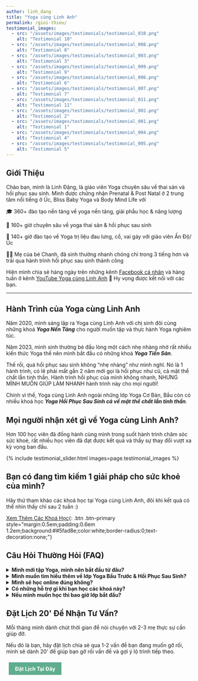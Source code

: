 ```yaml
---
author: linh_dang
title: "Yoga cùng Linh Anh"
permalink: /gioi-thieu/
testimonial_images:
  - src: "/assets/images/testimonials/testimonial_010.png"
    alt: "Testimonial 10"
  - src: "/assets/images/testimonials/testimonial_008.png"
    alt: "Testimonial 8"
  - src: "/assets/images/testimonials/testimonial_003.png"
    alt: "Testimonial 3"
  - src: "/assets/images/testimonials/testimonial_009.png"
    alt: "Testimonial 9"
  - src: "/assets/images/testimonials/testimonial_006.png"
    alt: "Testimonial 6"
  - src: "/assets/images/testimonials/testimonial_007.png"
    alt: "Testimonial 7"
  - src: "/assets/images/testimonials/testimonial_011.png"
    alt: "Testimonial 11"
  - src: "/assets/images/testimonials/testimonial_002.png"
    alt: "Testimonial 2"
  - src: "/assets/images/testimonials/testimonial_001.png"
    alt: "Testimonial 1"
  - src: "/assets/images/testimonials/testimonial_004.png"
    alt: "Testimonial 4"
  - src: "/assets/images/testimonials/testimonial_005.png"
    alt: "Testimonial 5"
---
```


<!-- markdownlint-disable MD033 -->

## Giới Thiệu

Chào bạn, mình là Linh Đặng, là giáo viên Yoga chuyên sâu về thai sản và hồi phục sau sinh. Mình được chứng nhận Prenatal & Post Natal ở 2 trung tâm nổi tiếng ở Úc, Bliss Baby Yoga và Body Mind Life với

🎓 360+ đào tạo nền tảng về yoga nền tảng, giải phẫu học & năng lượng

🤱 160+ giờ chuyên sâu về yoga thai sản & hồi phục sau sinh

🏥 140+ giờ đào tạo về Yoga trị liệu đau lưng, cổ, vai gáy với giáo viên Ấn Độ/Úc

👩‍👧 Mẹ của bé Chanh, đã sinh thường nhanh chóng chỉ trong 3 tiếng hơn và trải qua hành trình hồi phục sau sinh thành công

Hiện mình chia sẻ hàng ngày trên những kênh [Facebook cá nhân](https://www.facebook.com/ngoclinhdnl/) và hàng tuần ở kênh [YouTube Yoga cùng Linh Anh](https://www.youtube.com/@yogacunglinhanh-noibanketn8829) 💛 Hy vọng được kết nối với các bạn.

----
## Hành Trình của Yoga cùng Linh Anh
Năm 2020, mình sáng lập ra Yoga cùng Linh Anh với chị sinh đôi cùng những khoá **_Yoga Nền Tảng_** cho người muốn tập và thực hành Yoga nghiêm túc. 

Năm 2023, mình sinh thường bé đầu lòng một cách nhẹ nhàng nhờ rất nhiều kiến thức Yoga thế nên mình bắt đầu có những khoá **_Yoga Tiền Sản_**. 

Thế rồi, quá hồi phục sau sinh không “nhẹ nhàng” như mình nghĩ. Nó là 1 hành trình, có lẽ phải mất gần 2 năm mới gọi là hồi phục như cũ, cả mặt thể chất lẫn tinh thần. Hành trình hồi phục của mình không nhanh, NHƯNG MÌNH MUỐN GIÚP LÀM NHANH hành trình này cho mọi người!

Chính vì thế, Yoga cùng Linh Anh ngoài những lớp Yoga Cơ Bản, Bầu còn có nhiều khoá học **_Yoga Hồi Phục Sau Sinh cả về mặt thể chất lẫn tinh thần_**. 

## Mọi người nhận xét gì về Yoga cùng Linh Anh?
Hơn 100 học viên đã đồng hành cùng mình trong suốt hành trình chăm sóc sức khoẻ, rất nhiều học viên đã đạt được kết quả và thấy sự thay đổi vượt xa kỳ vọng ban đầu.

{% include testimonial_slider.html images=page.testimonial_images %}

## Bạn có đang tìm kiếm 1 giải pháp cho sức khoẻ của mình?
Hãy thử tham khảo các khoá học tại Yoga cùng Linh Anh, đôi khi kết quả có thể nhìn thấy chỉ sau 2 tuần :) 

[Xem Thêm Các Khoá Học](/khoa-hoc/){: .btn .btn-primary style="margin:0.5em;padding:0.6em 1.2em;background:##5fad8e;color:white;border-radius:0;text-decoration:none;"}

## Câu Hỏi Thường Hỏi (FAQ)

 <details>
  <summary><strong>Mình mới tập Yoga, mình nên bắt đầu từ đâu?</strong></summary>
  <p>Nếu bạn mới tập Yoga, và chưa có nền tảng vững chắc tập thế nào để an toàn, không bị chấn thương, mình sẽ khuyến khích bạn tham khảo khoá Yoga nền tảng.</p>
  <ul>
    <li>Khoá sẽ cho bạn 1 nền tảng Yoga vững chắc để tránh những chấn thương không cần thiết như thoái hoá cột sống cổ, thoái hoá cột sống lưng, đau khớp đầu gối, chấn thương cổ tay ....</li>
    <li>Cho bạn nào thực sự tạo dựng nền tảng Yoga chắc chắn để khoẻ nhưng trên hết không bị chấn thương cổ tay, lưng, cổ, chân, đầu gối . vvv.</li>
    <li>Ngoài ra, lớp cũng giúp bạn bắt đầu tập thở - 1 trong những điều nhiều lớp Yoga bỏ qua nhưng cực kỳ quan trọng, nó như xây ngôi nhà mà thiếu cái "móng nhà" í. Bạn có thể tham khảo thêm thông tin lớp tại <a href="https://yogacunglinhanh.com/khoa-hoc/yoga-nen-tang/" target="_blank">https://yogacunglinhanh.com/khoa-hoc/yoga-nen-tang/</a>.</li>
  </ul>
</details>

<details>
  <summary><strong>Mình muốn tìm hiểu thêm về lớp Yoga Bầu Trước & Hồi Phục Sau Sinh?</strong></summary>
  <p>Tuỳ tình trạng cơ thể của mẹ bầu, và bạn đã sinh xong bao lâu, mình có những khoá khác nhau để giúp mẹ trau dồi sức khoẻ cho bản thân, và hồi phục sau sinh an toàn và hiệu quả</p>
  <ul>
    <li>Bạn có thể tham khảo thông tin lớp ở trên & tham gia nhóm cộng đồng Yoga Bầu & Hồi Phục Sau Sinh Cùng Linh Anh <a href="https://www.facebook.com/groups/yogabau.linhanh" target="_blank">https://www.facebook.com/groups/yogabau.linhanh</a></li>
    <li>Ngoài ra, bạn cũng có thể tham khảo 2 playlist YouTube mình đã tạo dựng cho mẹ bầu & mẹ sau sinh, để hiểu thêm về cách dạy của mình.</li>
    <li>Bí Quyết Sinh Nở Dễ Dàng: <a href="https://www.youtube.com/playlist?list=PL-U5o45t3xZgy_-zVaA288VzX6DaCRHpg" target="_blank">https://www.youtube.com/playlist?list=PL-U5o45t3xZgy_-zVaA288VzX6DaCRHpg</a></li>
    <li>Bí Quyết Hồi Phục An Toàn Cho Mẹ Sinh Thường & Sinh Mổ: <a href="https://www.youtube.com/playlist?list=PL-U5o45t3xZgxNxLBojt2-R2IX8CCU9T9" target="_blank">https://www.youtube.com/playlist?list=PL-U5o45t3xZgxNxLBojt2-R2IX8CCU9T9</a></li>
  </ul>
</details>

<details>
  <summary><strong>Mình sẽ học online đúng không?</strong></summary>
  <p>Đúng vậy!! Bạn, máy tính yêu thương của bạn, và Yoga ☺️</p>
</details>

<details>
  <summary><strong>Có những hỗ trợ gì khi bạn học các khoá này?</strong></summary>
  <ul>
    <li>Trong lúc học, bạn có thể comment hỏi bất cứ câu hỏi gì ở ngay trong các video, mình sẽ trả lời kỹ càng cho bạn.</li>
    <li>Ngoài ra, tuỳ vào gói bạn mua từng khoá, mình cũng sẽ giúp chỉnh sửa 1:1 và hỗ trợ qua chat Facebook/Zalo hàng tuần. Tất cả các khoá luôn có cam kết hoàn tiền nếu cảm thấy không hài lòng ☺️</li>
  </ul>
</details>

<details>
  <summary><strong>Nếu mình muốn học thì bao giờ lớp bắt đầu?</strong></summary>
  <p>Bạn có thể bắt đầu bất cứ lúc nào bạn sẵn sàng! Tuy nhiên nếu bạn là mẹ bầu, sau sinh hay có bất cứ chấn thương nào, hãy nhắn tin cho mình để được tư vấn lộ trình chỉnh sửa riêng cho bạn nhé</p>
</details>

## Đặt Lịch 20' Để Nhận Tư Vấn?

Mỗi tháng mình dành chút thời gian để nói chuyện với 2-3 mẹ thực sự cần giúp đỡ. 

Nếu đó là bạn, hãy đặt lịch chia sẻ qua 1-2 vấn đề bạn đang muốn gỡ rối, mình sẽ dành 20' để giúp bạn gỡ rối vấn đề và gợi ý lộ trình tiếp theo.

<div style="text-align: left;">
  <a href="https://calendly.com/yogacunglinhanh/yogabaubim"
     style="display: inline-block; margin: 0.5em; padding: 0.6em 1.2em;
            background-color: #5fad8e; color:white; border-radius: 0;
            text-decoration: none; font-weight: bold;">
    Đặt Lịch Tại Đây
  </a>
</div>

